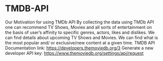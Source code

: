 # TMDB-API
Our Motivation for using TMDb API
By collecting the data using TMDb API one can recommend TV Shows, Movies and all sorts of entertainment on the basis of user’s affinity to specific genres, actors, likes and dislikes.
We can find details about upcoming TV Shows and Movies.
We can find what is the most popular and/ or exclusive/new content at a given time.
TMDB API Documentation link: https://developers.themoviedb.org/3
Generate a new developer API key: https://www.themoviedb.org/settings/api/request
